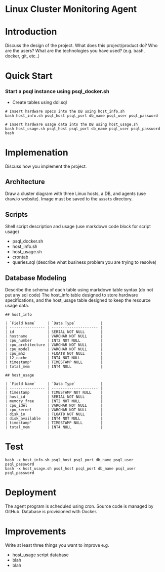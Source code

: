 # Linux Cluster Monitoring Agent

# Introduction

Discuss the design of the project. What does this project/product do? Who are the users? What are the technologies you have used? (e.g. bash, docker, git, etc..)

# Quick Start

### Start a psql instance using psql_docker.sh
- Create tables using ddl.sql

````
# Insert hardware specs into the DB using host_info.sh
bash host_info.sh psql_host psql_port db_name psql_user psql_password

# Insert hardware usage data into the DB using host_usage.sh
bash host_usage.sh psql_host psql_port db_name psql_user psql_password
bash
````

# Implemenation
Discuss how you implement the project.
## Architecture
Draw a cluster diagram with three Linux hosts, a DB, and agents (use draw.io website). Image must be saved to the `assets` directory.

## Scripts
Shell script description and usage (use markdown code block for script usage)
- psql_docker.sh
- host_info.sh
- host_usage.sh
- crontab
- queries.sql (describe what business problem you are trying to resolve)

## Database Modeling
Describe the schema of each table using markdown table syntax (do not put any sql code)
The host_info table designed to store hardware specifications, and the host_usage table designed to keep the resource usage data.
```
## host_info

| `Field Name`     | `Data Type`           |
| ---------------- | --------------------- |
| id               | SERIAL NOT NULL       | 
| hostname         | VARCHAR NOT NULL      |
| cpu_number       | INT2 NOT NULL         | 
| cpu_architecture | VARCHAR NOT NULL      |
| cpu_model        | VARCHAR NOT NULL      | 
| cpu_mhz          | FLOAT8 NOT NULL       | 
| l2_cache         | INT4 NOT NULL         |
| timestamp"       | TIMESTAMP NULL        |
| total_mem        | INT4 NULL             |

## host_usage

| `Field Name`     | `Data Type`           |
| ---------------- | --------------------- |
| timestamp        | TIMESTAMP NOT NULL    | 
| host_id          | SERIAL NOT NULL       |
| memory_free      | INT2 NOT NULL         | 
| cpu_idel         | VARCHAR NOT NULL      |
| cpu_kernel       | VARCHAR NOT NULL      | 
| disk_io          | FLOAT8 NOT NULL       | 
| disk_available   | INT4 NOT NULL         |
| timestamp"       | TIMESTAMP NULL        |
| total_mem        | INT4 NULL             |
```


# Test
````
bash -x host_info.sh psql_host psql_port db_name psql_user psql_password
bash -x host_usage.sh psql_host psql_port db_name psql_user psql_password
````


# Deployment
 The agent program is scheduled using cron. Source code is managed by GitHub. Database is provisioned with Docker.

# Improvements
Write at least three things you want to improve
e.g.
- host_usage script database
- blah
- blah